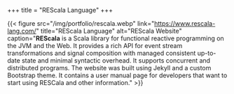 +++
title = "REScala Language"
+++

{{< figure src="/img/portfolio/rescala.webp" link="https://www.rescala-lang.com/" title="REScala Language" alt="REScala Website" caption="**REScala** is a Scala library for functional reactive programming on the JVM and the Web. It provides a rich API for event stream transformations and signal composition with managed consistent up-to-date state and minimal syntactic overhead. It supports concurrent and distributed programs. The website was built using Jekyll and a custom Bootstrap theme. It contains a user manual page for developers that want to start using RESCala and other information." >}}
